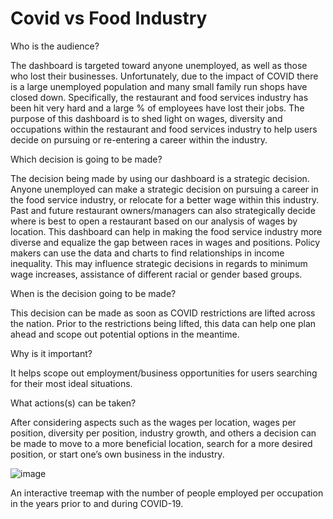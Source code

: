# Covid vs Food Industry 

Who is the audience?
 
The dashboard is targeted toward anyone unemployed, as well as those who lost their businesses. Unfortunately, due to the impact of COVID there is a large unemployed population and many small family run shops have closed down. Specifically, the restaurant and food services industry has been hit very hard and a large % of employees have lost their jobs.
The purpose of this dashboard is to shed light on wages, diversity and occupations within the restaurant and food services industry to help users decide on pursuing or re-entering a career within the industry.


 Which decision is going to be made?

The decision being made by using our dashboard is a strategic decision. Anyone unemployed can make a strategic decision on pursuing a career in the food service industry, or relocate for a better wage within this industry.  Past and future restaurant owners/managers can also strategically decide where is best to open a restaurant based on our analysis of wages by location.  This dashboard can help in making the food service industry more diverse and equalize the gap between races in wages and positions.  Policy makers can use the data and charts to find relationships in income inequality. This may influence strategic decisions in regards to minimum wage increases, assistance of different racial or gender based groups.
 
 
 When is the decision going to be made?

This decision can be made as soon as COVID restrictions are lifted across the nation.  Prior to the restrictions being lifted, this data can help one plan ahead and scope out potential options in the meantime.


Why is it important?

It helps scope out employment/business opportunities for users searching for their most ideal situations.
 

What actions(s) can be taken?

After considering aspects such as the wages per location, wages per position, diversity per position, industry growth, and others a decision can be made to move to a more beneficial location, search for a more desired position, or start one’s own business in the industry.

![image](https://user-images.githubusercontent.com/65049133/121820485-def0cf00-cc47-11eb-8781-77eb907379b1.png)

An interactive treemap with the number of people employed per occupation in the years prior to and during COVID-19.
